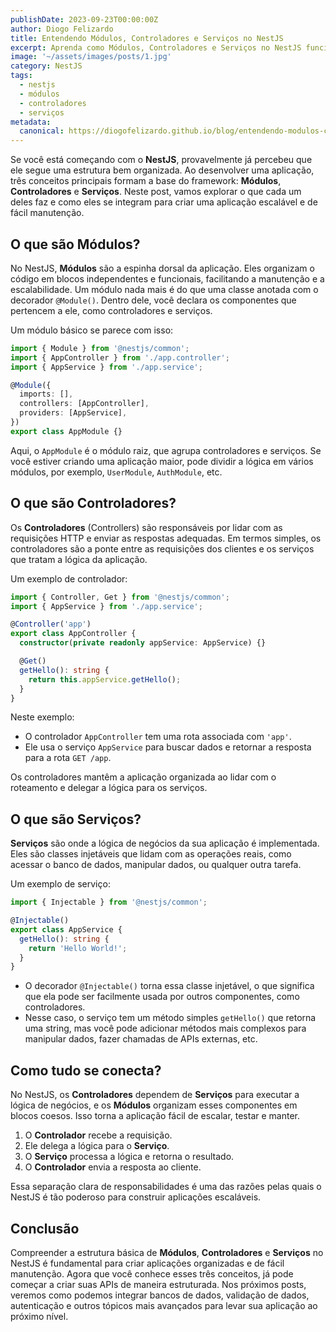 ```yaml
---
publishDate: 2023-09-23T00:00:00Z
author: Diogo Felizardo
title: Entendendo Módulos, Controladores e Serviços no NestJS
excerpt: Aprenda como Módulos, Controladores e Serviços no NestJS funcionam para construir aplicações organizadas e escaláveis.
image: '~/assets/images/posts/1.jpg'
category: NestJS
tags:
  - nestjs
  - módulos
  - controladores
  - serviços
metadata:
  canonical: https://diogofelizardo.github.io/blog/entendendo-modulos-controladores-servicos-nestjs
---
```


Se você está começando com o **NestJS**, provavelmente já percebeu que ele segue uma estrutura bem organizada. Ao desenvolver uma aplicação, três conceitos principais formam a base do framework: **Módulos**, **Controladores** e **Serviços**. Neste post, vamos explorar o que cada um deles faz e como eles se integram para criar uma aplicação escalável e de fácil manutenção.

## O que são Módulos?

No NestJS, **Módulos** são a espinha dorsal da aplicação. Eles organizam o código em blocos independentes e funcionais, facilitando a manutenção e a escalabilidade. Um módulo nada mais é do que uma classe anotada com o decorador `@Module()`. Dentro dele, você declara os componentes que pertencem a ele, como controladores e serviços.

Um módulo básico se parece com isso:

```typescript
import { Module } from '@nestjs/common';
import { AppController } from './app.controller';
import { AppService } from './app.service';

@Module({
  imports: [],
  controllers: [AppController],
  providers: [AppService],
})
export class AppModule {}
```

Aqui, o `AppModule` é o módulo raiz, que agrupa controladores e serviços. Se você estiver criando uma aplicação maior, pode dividir a lógica em vários módulos, por exemplo, `UserModule`, `AuthModule`, etc.

## O que são Controladores?

Os **Controladores** (Controllers) são responsáveis por lidar com as requisições HTTP e enviar as respostas adequadas. Em termos simples, os controladores são a ponte entre as requisições dos clientes e os serviços que tratam a lógica da aplicação.

Um exemplo de controlador:

```typescript
import { Controller, Get } from '@nestjs/common';
import { AppService } from './app.service';

@Controller('app')
export class AppController {
  constructor(private readonly appService: AppService) {}

  @Get()
  getHello(): string {
    return this.appService.getHello();
  }
}
```

Neste exemplo:
- O controlador `AppController` tem uma rota associada com `'app'`.
- Ele usa o serviço `AppService` para buscar dados e retornar a resposta para a rota `GET /app`.

Os controladores mantêm a aplicação organizada ao lidar com o roteamento e delegar a lógica para os serviços.

## O que são Serviços?

**Serviços** são onde a lógica de negócios da sua aplicação é implementada. Eles são classes injetáveis que lidam com as operações reais, como acessar o banco de dados, manipular dados, ou qualquer outra tarefa.

Um exemplo de serviço:

```typescript
import { Injectable } from '@nestjs/common';

@Injectable()
export class AppService {
  getHello(): string {
    return 'Hello World!';
  }
}
```

- O decorador `@Injectable()` torna essa classe injetável, o que significa que ela pode ser facilmente usada por outros componentes, como controladores.
- Nesse caso, o serviço tem um método simples `getHello()` que retorna uma string, mas você pode adicionar métodos mais complexos para manipular dados, fazer chamadas de APIs externas, etc.

## Como tudo se conecta?

No NestJS, os **Controladores** dependem de **Serviços** para executar a lógica de negócios, e os **Módulos** organizam esses componentes em blocos coesos. Isso torna a aplicação fácil de escalar, testar e manter.

1. O **Controlador** recebe a requisição.
2. Ele delega a lógica para o **Serviço**.
3. O **Serviço** processa a lógica e retorna o resultado.
4. O **Controlador** envia a resposta ao cliente.

Essa separação clara de responsabilidades é uma das razões pelas quais o NestJS é tão poderoso para construir aplicações escaláveis.

## Conclusão

Compreender a estrutura básica de **Módulos**, **Controladores** e **Serviços** no NestJS é fundamental para criar aplicações organizadas e de fácil manutenção. Agora que você conhece esses três conceitos, já pode começar a criar suas APIs de maneira estruturada. Nos próximos posts, veremos como podemos integrar bancos de dados, validação de dados, autenticação e outros tópicos mais avançados para levar sua aplicação ao próximo nível.
